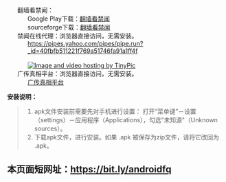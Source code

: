 <ul class="task-list">
<li>翻墙看禁闻：

<ul class="task-list">
<li>
Google Play下载：<a href="https://play.google.com/store/apps/details?id=org.bannedbook.app.news4dalu">翻墙看禁闻</a> 
</li>
<li>sourceforge下载：<a href="http://sourceforge.net/projects/breakgfw/files/fqkjw-v1.5.apk/download">翻墙看禁闻</a></li>
</ul>
</li>

<li>禁闻在线代理：浏览器直接访问，无需安装。

<ul class="task-list">
<li><a href="https://pipes.yahoo.com/pipes/pipe.run?_id=40fbfb511221f769a51746fa91a1ff4f" target="_blank">https://pipes.yahoo.com/pipes/pipe.run?_id=40fbfb511221f769a51746fa91a1ff4f</a><br><br>
<a href="https://pipes.yahoo.com/pipes/pipe.run?_id=40fbfb511221f769a51746fa91a1ff4f" target="_blank"><img src="http://i58.tinypic.com/zxsi9k.jpg" border="0" alt="Image and video hosting by TinyPic"></a>
</li>
</ul>
</li>


<li>广传真相平台：浏览器直接访问，无需安装。

<ul class="task-list">
<li><a href="https://github.com/bannedbook/fanqiang/wiki/%E5%B9%BF%E4%BC%A0%E7%9C%9F%E7%9B%B8%E5%B9%B3%E5%8F%B0" target="_blank">广传真相平台</a>

</li>
</ul>
</li>

</ul>

<p><strong>安装说明：</strong></p>

<blockquote>
<ol class="task-list">
<li>apk文件安装前需要先对手机进行设置： 打开“菜单键”－设置（settings）－应用程序（Applications），勾选"未知源"（Unknown sources）。</li>
<li>下载apk文件，进行安装。如果 .apk 被保存为zip文件，请将它改回为 .apk。</li>
</ol>
</blockquote>

<h2>
本页面短网址：<a href="https://bit.ly/androidfq">https://bit.ly/androidfq</a>
</h2>